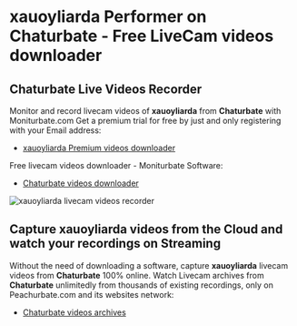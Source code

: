 # xauoyliarda Performer on Chaturbate - Free LiveCam videos downloader

## Chaturbate Live Videos Recorder

Monitor and record livecam videos of **xauoyliarda** from **Chaturbate** with Moniturbate.com
Get a premium trial for free by just and only registering with your Email address:
* [xauoyliarda Premium videos downloader](https://moniturbate.com/request-demo-licence-key.html)

Free livecam videos downloader - Moniturbate Software:
* [Chaturbate videos downloader](https://moniturbate.com/moniturbate-download-software.html)

![xauoyliarda livecam videos recorder](https://peachurnet.com/templates/moniturbate-software.png)


## Capture xauoyliarda videos from the Cloud and watch your recordings on Streaming

Without the need of downloading a software, capture **xauoyliarda** livecam videos from **Chaturbate** 100% online.
Watch Livecam archives from **Chaturbate** unlimitedly from thousands of existing recordings, only on Peachurbate.com and its websites network:
* [Chaturbate videos archives](https://peachurnet.com/)